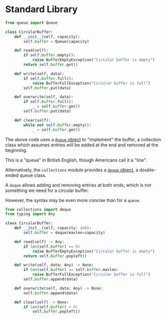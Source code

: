 # Standard Library

```python
from queue import Queue

class CircularBuffer:
    def __init__(self, capacity):
        self.buffer = Queue(capacity)

    def read(self):
        if self.buffer.empty():
            raise BufferEmptyException("Circular buffer is empty")
        return self.buffer.get()

    def write(self, data):
        if self.buffer.full():
            raise BufferFullException("Circular buffer is full")
        self.buffer.put(data)

    def overwrite(self, data):
        if self.buffer.full():
            _ = self.buffer.get()
        self.buffer.put(data)

    def clear(self):
        while not self.buffer.empty():
            _ = self.buffer.get()
```

The above code uses a [`Queue` object][queue] to "implement" the buffer, a collection class which assumes entries will be added at the end and removed at the beginning.

This is a "queue" in British English, though Americans call it a "line".

Alternatively, the `collections` module provides a [`deque` object][deque], a double-ended queue class.

A `deque` allows adding and removing entries at both ends, which is not something we need for a circular buffer.

However, the syntax may be even more concise than for a `queue`.

```python
from collections import deque
from typing import Any

class CircularBuffer:
    def __init__(self, capacity: int):
        self.buffer = deque(maxlen=capacity)

    def read(self) -> Any:
        if len(self.buffer) == 0:
            raise BufferEmptyException("Circular buffer is empty")
        return self.buffer.popleft()

    def write(self, data: Any) -> None:
        if len(self.buffer) == self.buffer.maxlen:
            raise BufferFullException("Circular buffer is full")
        self.buffer.append(data)

    def overwrite(self, data: Any) -> None:
        self.buffer.append(data)

    def clear(self) -> None:
        if len(self.buffer) > 0:
            self.buffer.popleft()
```

[queue]: https://docs.python.org/3/library/queue.html
[deque]: https://docs.python.org/3/library/collections.html#deque-objects
